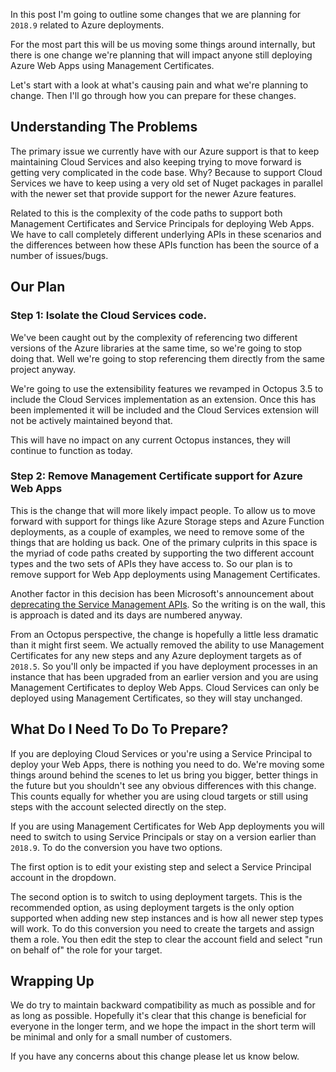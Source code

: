In this post I'm going to outline some changes that we are planning for `2018.9` related to Azure deployments.

For the most part this will be us moving some things around internally, but there is one change we're planning that will impact anyone still deploying Azure Web Apps using Management Certificates.

Let's start with a look at what's causing pain and what we're planning to change. Then I'll go through how you can prepare for these changes.

## Understanding The Problems

The primary issue we currently have with our Azure support is that to keep maintaining Cloud Services and also keeping trying to move forward is getting very complicated in the code base. Why? Because to support Cloud Services we have to keep using a very old set of Nuget packages in parallel with the newer set that provide support for the newer Azure features.

Related to this is the complexity of the code paths to support both Management Certificates and Service Principals for deploying Web Apps. We have to call completely different underlying APIs in these scenarios and the differences between how these APIs function has been the source of a number of issues/bugs.

## Our Plan

### Step 1: Isolate the Cloud Services code. 

We've been caught out by the complexity of referencing two different versions of the Azure libraries at the same time, so we're going to stop doing that. Well we're going to stop referencing them directly from the same project anyway.

We're going to use the extensibility features we revamped in Octopus 3.5 to include the Cloud Services implementation as an extension. Once this has been implemented it will be included and the Cloud Services extension will not be actively maintained beyond that.

This will have no impact on any current Octopus instances, they will continue to function as today.

### Step 2: Remove Management Certificate support for Azure Web Apps

This is the change that will more likely impact people. To allow us to move forward with support for things like Azure Storage steps and Azure Function deployments, as a couple of examples, we need to remove some of the things that are holding us back. One of the primary culprits in this space is the myriad of code paths created by supporting the two different account types and the two sets of APIs they have access to. So our plan is to remove support for Web App deployments using Management Certificates.

Another factor in this decision has been Microsoft's announcement about [deprecating the Service Management APIs](https://blogs.msdn.microsoft.com/appserviceteam/2018/03/12/deprecating-service-management-apis-support-for-azure-app-services/). So the writing is on the wall, this is approach is dated and its days are numbered anyway.

From an Octopus perspective, the change is hopefully a little less dramatic than it might first seem. We actually removed the ability to use Management Certificates for any new steps and any Azure deployment targets as of `2018.5`. So you'll only be impacted if you have deployment processes in an instance that has been upgraded from an earlier version and you are using Management Certificates to deploy Web Apps. Cloud Services can only be deployed using Management Certificates, so they will stay unchanged.

## What Do I Need To Do To Prepare?

If you are deploying Cloud Services or you're using a Service Principal to deploy your Web Apps, there is nothing you need to do. We're moving some things around behind the scenes to let us bring you bigger, better things in the future but you shouldn't see any obvious differences with this change. This counts equally for whether you are using cloud targets or still using steps with the account selected directly on the step.

If you are using Management Certificates for Web App deployments you will need to switch to using Service Principals or stay on a version earlier than `2018.9`. To do the conversion you have two options.

The first option is to edit your existing step and select a Service Principal account in the dropdown. 

The second option is to switch to using deployment targets. This is the recommended option, as using deployment targets is the only option supported when adding new step instances and is how all newer step types will work. To do this conversion you need to create the targets and assign them a role. You then edit the step to clear the account field and select "run on behalf of" the role for your target.

## Wrapping Up

We do try to maintain backward compatibility as much as possible and for as long as possible. Hopefully it's clear that this change is beneficial for everyone in the longer term, and we hope the impact in the short term will be minimal and only for a small number of customers.

If you have any concerns about this change please let us know below.